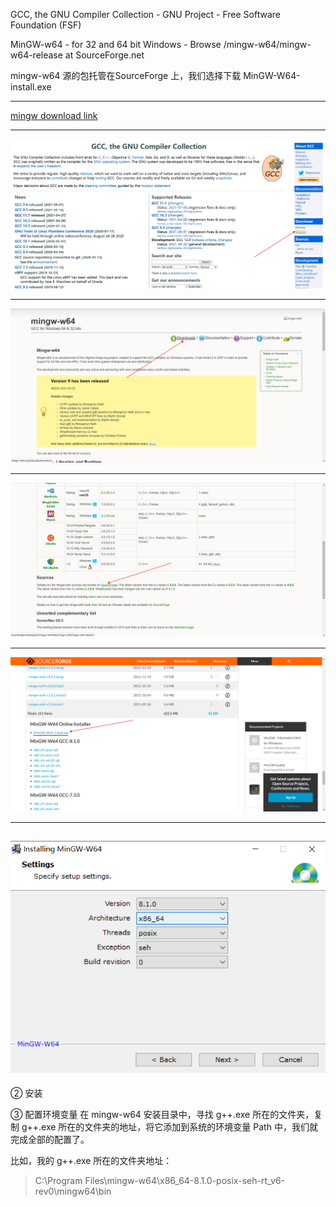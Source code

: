 
GCC, the GNU Compiler Collection - GNU Project - Free Software Foundation (FSF)

MinGW-w64 - for 32 and 64 bit Windows - Browse /mingw-w64/mingw-w64-release at SourceForge.net

mingw-w64 源的包托管在SourceForge 上，我们选择下载 MinGW-W64-install.exe

---
[mingw download link](https://www.gnu.org/software/gcc/)

---

![](./images/c1.png)

---

![](./images/c2.png)

---

![](./images/c3.png)

---

![](./images/c4.png)

---

![](./images/c5.png)
---








② 安装


③ 配置环境变量
在 mingw-w64 安装目录中，寻找 g++.exe 所在的文件夹，复制 g++.exe 所在的文件夹的地址，将它添加到系统的环境变量 Path 中，我们就完成全部的配置了。

比如，我的 g++.exe 所在的文件夹地址：

>C:\Program Files\mingw-w64\x86_64-8.1.0-posix-seh-rt_v6-rev0\mingw64\bin
